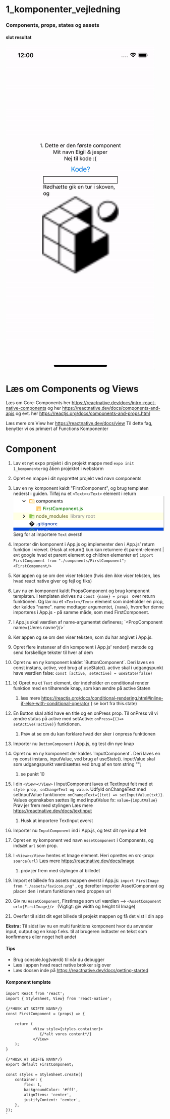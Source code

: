 # 1_komponenter_vejledning
### Components, props, states og assets

#### slut resultat
![Screenshot](gif.gif)

# Læs om Components og Views 
Læs om Core-Components her https://reactnative.dev/docs/intro-react-native-components
og her https://reactnative.dev/docs/components-and-apis
og evt. her https://reactjs.org/docs/components-and-props.html

Læs mere om View her https://reactnative.dev/docs/view
Til dette fag, benytter vi os primært af Functions Komponenter



# Component

1. Lav et nyt expo projekt i din projekt mappe med `expo init 1_komponenter`og åben projektet i webstorm


2. Opret en mappe i dit nyoprettet projekt ved navn components 


3. Lav en ny komponent kaldt "FirstComponent", og brug templaten nederst i guiden. Tilføj nu et `<Text></Text>` element i return  
    ![Screenshot](s1.png)
    Sørg for at importere `Text` øverst!


4. Importer din komponent i App.js og implementer den i App.js’ return funktion i viewet. (Husk at return() kun kan returnere ét parent-element | evt google hvad et parent element og children elementer er)
    `import FirstComponent from "./components/FirstComponent";`
    `<FirstComponent/>`


5.	Kør appen og se om den viser teksten (hvis den ikke viser teksten, læs hvad react native giver og fejl og fiks)

      
6.	Lav nu en komponent kaldt PropsComponent og brug komponent templaten. I templaten skrives nu `const {name} = props ` over return funktionen. Og lav nu et `<Text></Text>` element som indeholder en prop, der kaldes "name". name modtager argumentet, `{name}`, hvorefter denne importeres i App.js - på samme måde, som med  FirstComponent.


7.	I App.js skal værdien af name-argumentet defineres; ´<PropComponent name={'Jeres navne'}/>´


8.	Kør appen og se om den viser teksten, som du har angivet i App.js.


9.	Opret flere instanser af din komponent i App.js’ render() metode og send forskellige tekster til hver af dem
      

10.	Opret nu en ny komponent kaldet ´ButtonComponent´. Deri laves en const instans, active, ved brug af useState(). active skal i udgangspunkt have værdien false:  `const [active, setActive] = useState(false)`


10. b) 	Opret nu et `Text` element, der indeholder en conditional render funktion med en tilhørende knap, som kan ændre på active Staten
    1. læs mere https://reactjs.org/docs/conditional-rendering.html#inline-if-else-with-conditional-operator ( se bort fra this.state)

    
11.	En Button skal altid have en title og en onPress prop. Til onPress vil vi ændre status på active med setActive: `onPress={()=> setActive(!active)}`  funktionen.
    1. Prøv at se om du kan forklare hvad der sker i onpress funktionen 

12.	Importer nu `ButtonComponent` i App.js, og test din nye knap


13. Opret nu en ny komponent der kaldes ´InputComponent´. Deri laves en ny const instans, inputValue, ved brug af useState(). inputValue skal som udgangspunkt værdisættes ved brug af en tom string "";
    1. se punkt 10


14. I din `<View></View>` i InputComponent laves et TextInput felt med et `style prop, onChangeText og value`. Udfyld onChangeText med setInputValue funktionen: `onChangeText={(txt) => setInputValue(txt)}`. Values egenskaben sættes lig med inputValue fx: `value={inputValue}`
    Prøv jer frem med stylingen
    Læs mere https://reactnative.dev/docs/textinput
    1. Husk at importere TextInput øverst
       

15. Importer nu `InputComponent` ind i App.js, og test dit nye input felt


16. Opret en ny komponent ved navn `AssetComponent` i Components, og indsæt `url` som prop.


17. I `<View></View>` hentes et Image element. Heri oprettes en src-prop: `source{url}` Læs mere https://reactnative.dev/docs/image
    1. prøv jer frem med stylingen af billedet


16. Import et billede fra assets mappen øverst i App.js: `import FirstImage from "./assets/favicon.png"` , og derefter importer AssetComponent og placer den i return funktionen med proppen url

17. Giv nu `AssetComponent`, FirstImage som url værdien --> `<AssetComponent url={FirstImage}/> `
    (Vigtigt: giv width og height til Image)
    
18. Overfør til sidst dit eget billede til projekt mappen og få det vist i din app


**Ekstra:** Til sidst lav nu en multi funktions komponent hvor du anvender input, output og en knap f.eks. til at brugeren indtaster en tekst som konfirmeres eller noget helt andet
 

       
#### Tips
- Brug console.log(værdi) til når du debugger
- Læs i appen hvad react native brokker sig over 
- Læs docsen inde på https://reactnative.dev/docs/getting-started 

#### Komponent template

```
import React from 'react';
import { StyleSheet, View} from 'react-native';

{/*HUSK AT SKIFTE NAVN*/}
const FirstComponent = (props) => {

    return (
            <View style={styles.container}>
               {/*alt vores content*/}
            </View>
    );
}

{/*HUSK AT SKIFTE NAVN*/}
export default FirstComponent;

const styles = StyleSheet.create({
    container: {
        flex: 1,
        backgroundColor: '#fff',
        alignItems: 'center',
        justifyContent: 'center',
    },
});
`


